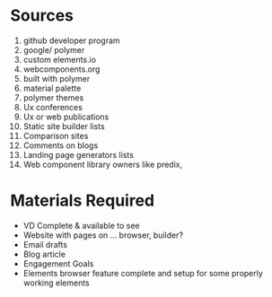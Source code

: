 # Sources
1. github developer program
1. google/ polymer
1. custom elements.io
1. webcomponents.org
1. built with polymer
1. material palette
1. polymer themes
1. Ux conferences
1. Ux or web publications
1. Static site builder lists
1. Comparison sites
1. Comments on blogs
1. Landing page generators lists
1. Web component library owners like predix, 

# Materials Required
- VD Complete & available to see
- Website with pages on ... browser, builder?
- Email drafts
- Blog article
- Engagement Goals
- Elements browser feature complete and setup for some properly working elements
